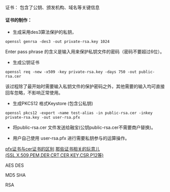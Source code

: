 


证书： 包含了公钥、颁发机构、域名等关键信息

#### 证书的制作：

- 生成采用des3算法保护的私钥，
```
openssl genrsa -des3 -out private-rsa.key 1024
```
Enter pass phrase 的含义是输入用来保护私钥文件的密码（密码不要超过6位）。

- 生成公钥证书
```
openssl req -new -x509 -key private-rsa.key -days 750 -out public-rsa.cer
```
该过程除了最开始时需要输入私钥文件的保护密码之外，其他需要的输入均可直接回车忽略，不影响正常使用。

- 生成PKCS12 格式Keystore (包含公私钥)
```
openssl pkcs12 -export -name test-alias -in public-rsa.cer -inkey private-rsa.key -out user-rsa.pfx
```

- 将public-rsa.cer 文件发送给融宝(公钥public-rsa.cer不需要商户替换)。

- 用户自己使用 user-rsa.pfx 进行需要私钥参与的运算操作。


[pfx证书与cer证书的区别](https://my.oschina.net/swingcoder/blog/673299)
[那些证书相关的玩意儿(SSL,X.509,PEM,DER,CRT,CER,KEY,CSR,P12等)](http://www.cnblogs.com/guogangj/p/4118605.html)



AES
DES


MD5
SHA

RSA
